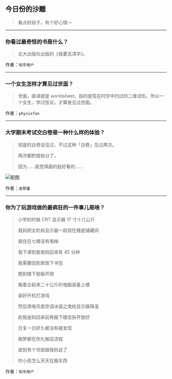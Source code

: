 ## 今日份的沙雕

> 看点好段子，有个好心情～


 
---

### 你看过最奇怪的书是什么？

> 北大出版社出版的《我要去清华》。


作者：`知乎用户`

---

### 一个女生怎样才算见过世面？

> 世面，直译就是 worldsheet，指的是弦在时空中扫过的二维流形。所以一个女生，学过弦论，才算是见过世面。


作者：`physixfan`

---

### 大学期末考试交白卷是一种什么样的体验？

> 彻底的白卷没见过，不过这种「白卷」见过两次。
> 
> 两次都酌情给分了。
> 
> 因为……我觉得画的挺好看的……



![配图](http://pic1.zhimg.com/70/v2-b0eba41fe45efe20e28aa03cf811f28c_b.jpg)


作者：`皮耶霍`

---

### 你为了玩游戏做的最疯狂的一件事儿是啥？

> 小学的时候 CRT 显示器 17 寸十几公斤
> 
> 我妈把主机和显示器一起锁在楼底储藏间
> 
> 我住在七楼没有电梯
> 
> 我下课到我爸妈回来有 45 分钟
> 
> 我需要回到家放下书包
> 
> 跑到楼下偷偷开锁
> 
> 搬着合起来二十公斤的电脑装备上楼
> 
> 装好开机打游戏
> 
> 然后用电风扇空调冰袋之类给显示器降温
> 
> 趁我爸妈回来前再搬下楼去拆开放好
> 
> 日复一日好久都没有被发现
> 
> 做梦都在优化搬运流程
> 
> 直到有个邻居跟我妈说了
> 
> 你小孩怎么天天在搬东西


作者：`知乎用户`